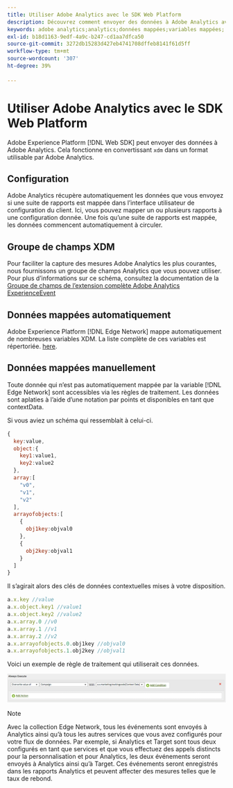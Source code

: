 ```yaml
---
title: Utiliser Adobe Analytics avec le SDK Web Platform
description: Découvrez comment envoyer des données à Adobe Analytics avec le SDK Web de Adobe Experience Platform.
keywords: adobe analytics;analytics;données mappées;variables mappées;
exl-id: b18d1163-9edf-4a9c-b247-cd1aa7dfca50
source-git-commit: 3272db15283d427eb4741708dffeb8141f61d5ff
workflow-type: tm+mt
source-wordcount: '307'
ht-degree: 39%

---
```


# Utiliser Adobe Analytics avec le SDK Web Platform

Adobe Experience Platform [!DNL Web SDK] peut envoyer des données à Adobe Analytics. Cela fonctionne en convertissant `xdm` dans un format utilisable par Adobe Analytics.

## Configuration

Adobe Analytics récupère automatiquement les données que vous envoyez si une suite de rapports est mappée dans l’interface utilisateur de configuration du client. Ici, vous pouvez mapper un ou plusieurs rapports à une configuration donnée. Une fois qu’une suite de rapports est mappée, les données commencent automatiquement à circuler.

## Groupe de champs XDM

Pour faciliter la capture des mesures Adobe Analytics les plus courantes, nous fournissons un groupe de champs Analytics que vous pouvez utiliser. Pour plus d’informations sur ce schéma, consultez la documentation de la [Groupe de champs de l’extension complète Adobe Analytics ExperienceEvent](../../../xdm/field-groups/event/analytics-full-extension.md)

## Données mappées automatiquement

Adobe Experience Platform [!DNL Edge Network] mappe automatiquement de nombreuses variables XDM. La liste complète de ces variables est répertoriée. [here](automatically-mapped-vars.md).

## Données mappées manuellement

Toute donnée qui n’est pas automatiquement mappée par la variable [!DNL Edge Network] sont accessibles via les règles de traitement. Les données sont aplaties à l’aide d’une notation par points et disponibles en tant que contextData.

Si vous aviez un schéma qui ressemblait à celui-ci.

```javascript
{
  key:value,
  object:{
    key1:value1,
    key2:value2
  },
  array:[
    "v0",
    "v1",
    "v2"
  ],
  arrayofobjects:[
    {
      obj1key:objval0
    },
    {
      obj2key:objval1
    }
  ]
}
```

Il s’agirait alors des clés de données contextuelles mises à votre disposition.

```javascript
a.x.key //value
a.x.object.key1 //value1
a.x.object.key2 //value2
a.x.array.0 //v0
a.x.array.1 //v1
a.x.array.2 //v2
a.x.arrayofobjects.0.obj1key //objval0
a.x.arrayofobjects.1.obj2key //objval1
```

Voici un exemple de règle de traitement qui utiliserait ces données.

![Interface des règles de traitement](./assets/edge_analytics_processing_rules.png)

>[!NOTE]
>
>Avec la collection Edge Network, tous les événements sont envoyés à Analytics ainsi qu’à tous les autres services que vous avez configurés pour votre flux de données. Par exemple, si Analytics et Target sont tous deux configurés en tant que services et que vous effectuez des appels distincts pour la personnalisation et pour Analytics, les deux événements seront envoyés à Analytics ainsi qu’à Target. Ces événements seront enregistrés dans les rapports Analytics et peuvent affecter des mesures telles que le taux de rebond.
